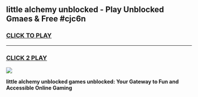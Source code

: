 
## little alchemy unblocked - Play Unblocked Gmaes & Free #cjc6n
<h3>
<a href="https://news.freeplayer.one?title=little_alchemy_unblocked&ref=24F">CLICK TO PLAY</a></h3>
<hr>

<h3>
<a href="https://news.freeplayer.one?title=little_alchemy_unblocked&ref=24F">CLICK 2 PLAY</a>
  
</h3>

<a href="https://news.freeplayer.one?title=little_alchemy_unblocked&ref=24F/"><img src="https://clearcache.store/games.png"></a>


**little alchemy unblocked games unblocked: Your Gateway to Fun and Accessible Online Gaming**
